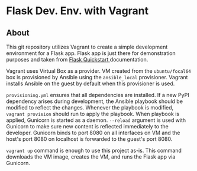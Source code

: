 
# Flask Dev. Env. with Vagrant

## About

This git repository utilizes Vagrant to create a simple development environment for a Flask app. Flask app is just there for demonstration purposes and taken from [Flask Quickstart ](https://flask.palletsprojects.com/en/2.0.x/quickstart/) documentation.

Vagrant uses Virtual Box as a provider. VM created from the `ubuntu/focal64` box is provisioned by Ansible using the `ansible_local` provisioner. Vagrant installs Ansible on the guest by default when this provisioner is used. 

`provisioning.yml` ensures that all dependencies are installed. If a new PyPI dependency arises during development, the Ansible playbook should be modified to reflect the changes. Whenever the playbook is modified, `vagrant provision`  should run to apply the playbook. When playbook is applied, Gunicorn is started as a daemon. `--reload` argument is used with Gunicorn to make sure new content is reflected immediately to the developer. Gunicorn binds to port 8080 on all interfaces on VM and the host's port 8080 on localhost is forwarded to the guest's port 8080.

`vagrant up` command is enough to use this project as-is. This command downloads the VM image, creates the VM, and runs the Flask app via Gunicorn.